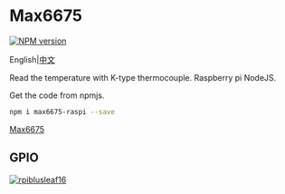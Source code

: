 # Max6675

[![NPM version](https://img.shields.io/npm/v/max6675-raspi.svg)](https://www.npmjs.com/package/max6675-raspi)

English|[中文](./REAME.cn.md)

Read the temperature with K-type thermocouple. Raspberry pi NodeJS.

Get the code from npmjs.

```sh
npm i max6675-raspi --save
```

[Max6675](https://github.com/bubao/Max6675-Raspberry-pi-nodejs/blob/master/imgs/Max6675.png)

## GPIO

[![rpiblusleaf16](https://github.com/bubao/Max6675-Raspberry-pi-nodejs/blob/master/imgs/rpiblusleaf16.svg)](https://github.com/splitbrain/rpibplusleaf)